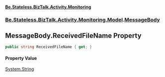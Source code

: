 #### [Be.Stateless.BizTalk.Activity.Monitoring](README.md 'README')
### [Be.Stateless.BizTalk.Activity.Monitoring.Model](Be.Stateless.BizTalk.Activity.Monitoring.Model.md 'Be.Stateless.BizTalk.Activity.Monitoring.Model').[MessageBody](MessageBody.md 'Be.Stateless.BizTalk.Activity.Monitoring.Model.MessageBody')

## MessageBody.ReceivedFileName Property

```csharp
public string ReceivedFileName { get; }
```

#### Property Value
[System.String](https://docs.microsoft.com/en-us/dotnet/api/System.String 'System.String')